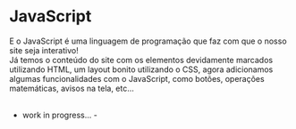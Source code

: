 # JavaScript
E o JavaScript é uma linguagem de programação que faz com que o nosso site seja interativo! <br>
Já temos o conteúdo do site com os elementos devidamente marcados utilizando HTML, um layout bonito utilizando o CSS, agora adicionamos algumas funcionalidades com o JavaScript, como botões, operações matemáticas, avisos na tela, etc...<br>
<br>
- work in progress... - 